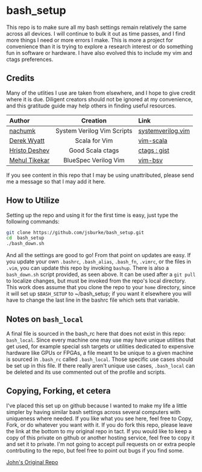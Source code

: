 # bash_setup

This repo is to make sure all my bash settings remain relatively the same across all devices.  I will continue to bulk it out as time passes, and I find more things I need or more errors I make.  This is more a project for convenience than it is trying to explore a research interest or do something fun in software or hardware.  I have also evolved this to include my vim and ctags preferences.

## Credits

Many of the utlities I use are taken from elsewhere, and I hope to give credit where it is due.  Diligent creators should not be ignored at my convenience, and this gratitude guide may help others in finding useful resources.

| Author | Creation | Link |
|:-------|:--------:|:-----|
|[nachumk](https://github.com/nachumk)|System Verilog Vim Scripts|[systemverilog.vim](https://github.com/nachumk/systemverilog.vim)|
|[Derek Wyatt](https://github.com/derekwyatt)|Scala for Vim|[vim-scala](https://github.com/derekwyatt/vim-scala)|
|[Hristo Deshev](https://github.com/hdeshev)|Good Scala ctags|[ctags : gist](https://gist.github.com/hdeshev/1274261)|
|[Mehul Tikekar](https://github.com/mtikekar)|BlueSpec Verilog Vim|[vim-bsv](https://github.com/mtikekar/vim-bsv)|

If you see content in this repo that I may be using unattributed, please send me a message so that I may add it here.
 
## How to Utilize

Setting up the repo and using it for the first time is easy, just type the following commands:

```sh
git clone https://github.com/jsburke/bash_setup.git
cd  bash_setup
./bash_down.sh
```

And all the settings are good to go!  From that point on updates are easy.  If you update your own `.bashrc`, `.bash_alias`, `.bash_fn`, `.vimrc`, or the files in `.vim`, you can update this repo by invoking `bashup`. There is also a `bash_down.sh` script provided, as seen above.  It can be used after a `git pull` to localize changes, but must be invoked from the repo's local directory. This work does assume that you clone the repo to your `home` directory, since it will set up `$BASH_SETUP` to ~/bash_setup; if you want it elsewhere you will have to change the last line in the bashrc file which sets that variable.

## Notes on `bash_local`

A final file is sourced in the bash_rc here that does not exist in this repo: `bash_local`.  Since every machine one may use may have unique utilities that get used, for example special ssh targets or utilities dedicated to expensive hardware like GPUs or FPGAs, a file meant to be unique to a given machine is sourced in `.bash_rc` called `.bash_local`.  Those specific use cases should be set up in this file.  If there really aren't unique use cases, `.bash_local` can be deleted and its use commented out of the profile and scripts.

## Copying, Forking, et cetera

I've placed this set up on github because I wanted to make my life a little simpler by having similar bash settings across several computers with uniqueness where needed.  If you like what you see here, feel free to Copy, Fork, or do whatever you want with it.  If you do fork this repo, please leave the link at the bottom to my original repo in tact.  If you would like to keep a copy of this private on github or another hosting service, feel free to copy it and set it to private.  I'm not going to accept pull requests on or extra people contrbuting to the repo, but feel free to point out bugs if you find some.

[John's Original Repo](https://github.com/jsburke/bash_setup "Burke's Bash")
